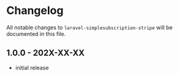 # Changelog

All notable changes to `laravel-simplesubscription-stripe` will be documented in this file.

## 1.0.0 - 202X-XX-XX

- initial release
